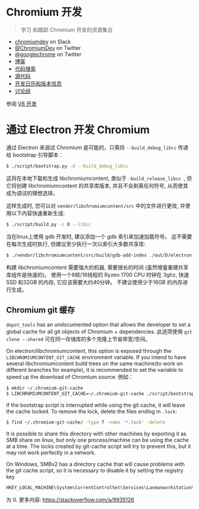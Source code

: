 # Chromium 开发

> 学习 和跟踪 Chromium 开发的资源集合

- [chromiumdev](https://chromiumdev-slack.herokuapp.com) on Slack
- [@ChromiumDev](https://twitter.com/ChromiumDev) on Twitter
- [@googlechrome](https://twitter.com/googlechrome) on Twitter
- [博客](https://blog.chromium.org)
- [代码搜索](https://cs.chromium.org/)
- [源代码](https://cs.chromium.org/chromium/src/)
- [开发日历和版本信息](https://www.chromium.org/developers/calendar)
- [讨论组](http://www.chromium.org/developers/discussion-groups)

参阅 [V8 开发](v8-development.md)

# 通过 Electron 开发 Chromium

通过 Electron 来调试 Chromium 是可能的，只需将 `--build_debug_libcc` 传递给 bootstrap 引导脚本：

```sh
$ ./script/bootstrap.py -d --build_debug_libcc
```

这将在本地下载和生成 libchromiumcontent, 类似于 `-build_release_libcc `, 但它将创建 libchromiumcontent 的共享库版本, 并且不会剥离任何符号, 从而使其成为调试的理想选择。

这样生成时, 您可以对 ` vendor/libchromiumcontent/src ` 中的文件进行更改, 并使用以下内容快速重新生成:

```sh
$ ./script/build.py -c D --libcc
```

当在linux上使用 gdb 开发时, 建议添加一个 gdb 索引来加速加载符号。 这不需要在每次生成时执行, 但建议至少执行一次以索引大多数共享库:

```sh
$ ./vendor/libchromiumcontent/src/build/gdb-add-index ./out/D/electron
```

构建 libchromiumcontent 需要强大的机器, 需要很长的时间 (虽然增量重建共享库组件是快速的)。 使用一个8核/16线程的 Ryzen 1700 CPU 时钟在 3ghz, 快速 SSD 和32GB 的内存, 它应该需要大约40分钟。 不建议使用少于16GB 的内存进行生成。

## Chromium git 缓存

`depot_tools` has an undocumented option that allows the developer to set a global cache for all git objects of Chromium + dependencies. 此选项使用 ` git clone --shared ` 可在同一存储库的多个克隆上节省带宽/空间。

On electron/libchromiumcontent, this option is exposed through the `LIBCHROMIUMCONTENT_GIT_CACHE` environment variable. If you intend to have several libchromiumcontent build trees on the same machine(to work on different branches for example), it is recommended to set the variable to speed up the download of Chromium source. 例如：

```sh
$ mkdir ~/.chromium-git-cache
$ LIBCHROMIUMCONTENT_GIT_CACHE=~/.chromium-git-cache ./script/bootstrap.py -d --build_debug_libcc
```

If the bootstrap script is interrupted while using the git cache, it will leave the cache locked. To remove the lock, delete the files ending in `.lock`:

```sh
$ find ~/.chromium-git-cache/ -type f -name '*.lock' -delete
```

It is possible to share this directory with other machines by exporting it as SMB share on linux, but only one process/machine can be using the cache at a time. The locks created by git-cache script will try to prevent this, but it may not work perfectly in a network.

On Windows, SMBv2 has a directory cache that will cause problems with the git cache script, so it is necessary to disable it by setting the registry key

```sh
HKEY_LOCAL_MACHINE\System\CurrentControlSet\Services\Lanmanworkstation\Parameters\DirectoryCacheLifetime
```

为 0. 更多内容: https://stackoverflow.com/a/9935126